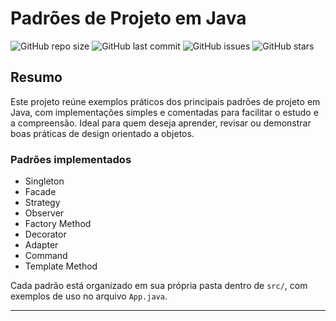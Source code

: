 
# Padrões de Projeto em Java

![GitHub repo size](https://img.shields.io/github/repo-size/JWiltgen/Padr-o-de-Projeto-Java---DIO-GFT)
![GitHub last commit](https://img.shields.io/github/last-commit/JWiltgen/Padr-o-de-Projeto-Java---DIO-GFT)
![GitHub issues](https://img.shields.io/github/issues/JWiltgen/Padr-o-de-Projeto-Java---DIO-GFT)
![GitHub stars](https://img.shields.io/github/stars/JWiltgen/Padr-o-de-Projeto-Java---DIO-GFT?style=social)

## Resumo

Este projeto reúne exemplos práticos dos principais padrões de projeto em Java, com implementações simples e comentadas para facilitar o estudo e a compreensão. Ideal para quem deseja aprender, revisar ou demonstrar boas práticas de design orientado a objetos.

### Padrões implementados
- Singleton
- Facade
- Strategy
- Observer
- Factory Method
- Decorator
- Adapter
- Command
- Template Method

Cada padrão está organizado em sua própria pasta dentro de `src/`, com exemplos de uso no arquivo `App.java`.

---

